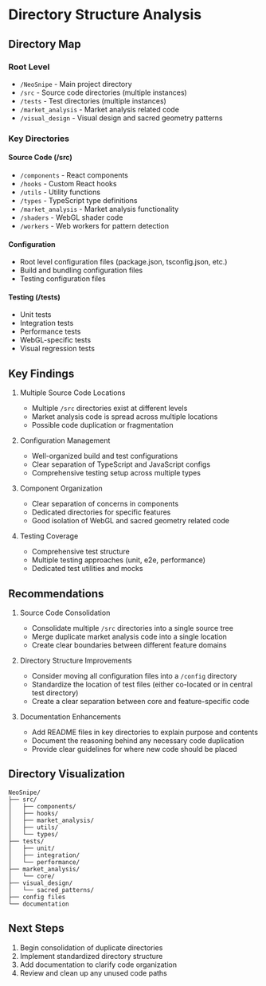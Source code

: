 # Directory Structure Analysis

## Directory Map

### Root Level
- `/NeoSnipe` - Main project directory
- `/src` - Source code directories (multiple instances)
- `/tests` - Test directories (multiple instances)
- `/market_analysis` - Market analysis related code
- `/visual_design` - Visual design and sacred geometry patterns

### Key Directories
#### Source Code (/src)
- `/components` - React components
- `/hooks` - Custom React hooks
- `/utils` - Utility functions
- `/types` - TypeScript type definitions
- `/market_analysis` - Market analysis functionality
- `/shaders` - WebGL shader code
- `/workers` - Web workers for pattern detection

#### Configuration
- Root level configuration files (package.json, tsconfig.json, etc.)
- Build and bundling configuration files
- Testing configuration files

#### Testing (/tests)
- Unit tests
- Integration tests
- Performance tests
- WebGL-specific tests
- Visual regression tests

## Key Findings

1. Multiple Source Code Locations
   - Multiple `/src` directories exist at different levels
   - Market analysis code is spread across multiple locations
   - Possible code duplication or fragmentation

2. Configuration Management
   - Well-organized build and test configurations
   - Clear separation of TypeScript and JavaScript configs
   - Comprehensive testing setup across multiple types

3. Component Organization
   - Clear separation of concerns in components
   - Dedicated directories for specific features
   - Good isolation of WebGL and sacred geometry related code

4. Testing Coverage
   - Comprehensive test structure
   - Multiple testing approaches (unit, e2e, performance)
   - Dedicated test utilities and mocks

## Recommendations

1. Source Code Consolidation
   - Consolidate multiple `/src` directories into a single source tree
   - Merge duplicate market analysis code into a single location
   - Create clear boundaries between different feature domains

2. Directory Structure Improvements
   - Consider moving all configuration files into a `/config` directory
   - Standardize the location of test files (either co-located or in central test directory)
   - Create a clear separation between core and feature-specific code

3. Documentation Enhancements
   - Add README files in key directories to explain purpose and contents
   - Document the reasoning behind any necessary code duplication
   - Provide clear guidelines for where new code should be placed

## Directory Visualization

```
NeoSnipe/
├── src/
│   ├── components/
│   ├── hooks/
│   ├── market_analysis/
│   ├── utils/
│   └── types/
├── tests/
│   ├── unit/
│   ├── integration/
│   └── performance/
├── market_analysis/
│   └── core/
├── visual_design/
│   └── sacred_patterns/
├── config files
└── documentation
```

## Next Steps

1. Begin consolidation of duplicate directories
2. Implement standardized directory structure
3. Add documentation to clarify code organization
4. Review and clean up any unused code paths